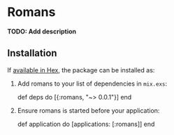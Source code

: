 # Romans

**TODO: Add description**

## Installation

If [available in Hex](https://hex.pm/docs/publish), the package can be installed as:

  1. Add romans to your list of dependencies in `mix.exs`:

        def deps do
          [{:romans, "~> 0.0.1"}]
        end

  2. Ensure romans is started before your application:

        def application do
          [applications: [:romans]]
        end

